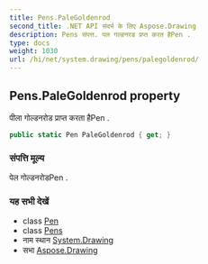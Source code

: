 ```yaml
---
title: Pens.PaleGoldenrod
second_title: .NET API संदर्भ के लिए Aspose.Drawing
description: Pens संपत्त. पल गल्डनरड प्रप्त करत हैPen .
type: docs
weight: 1030
url: /hi/net/system.drawing/pens/palegoldenrod/
---
```

## Pens.PaleGoldenrod property

पीला गोल्डनरोड प्राप्त करता हैPen .

```csharp
public static Pen PaleGoldenrod { get; }
```

### संपत्ति मूल्य

पेल गोल्डनरोडPen .

### यह सभी देखें

* class [Pen](../../pen/)
* class [Pens](../)
* नाम स्थान [System.Drawing](../../pens/)
* सभा [Aspose.Drawing](../../../)



